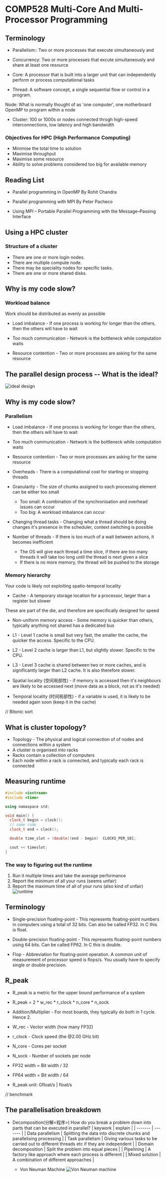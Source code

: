 # COMP528 Multi-Core And Multi-Processor Programming

## Terminology

- Parallelism:: Two or more processes that execute simultaneously and

- Concurrency: Two or more processes that excute simultaneously and share at least one resource

- Core: A processor that is built into a larger unit that can independently perform or process computational tasks

- Thread: A software concept, a single sequential flow or control in a program.

Node: What is normally thought of as 'one computer', one motherboard OpenMP to program within a node

- Cluster: 100 or 1000s or nodes connected throgh high-speed interconnections, low latency and high bandwidth

### Objectives for HPC (High Performance Computing)

- Minimise the total time to solution
- Maximise throughput
- Maximise some resource
- Ability to solve problems considered too big for available memory

## Reading List

- Parallel programming in OpenMP By Rohit Chandra

- Parallel programming with MPI By Peter Pacheco

- Using MPI – Portable Parallel Programming with the Message–Passing Interface

## Using a HPC cluster

### Structure of a cluster

- There are one or more login nodes.
- There are multiple compute node.
- There may be speciality nodes for specific tasks.
- There are one or more shared disks.

## Why is my code slow?

### Workload balance

Work should be distributed as evenly as possible

- Load imbalance - If one process is working for longer than the others, then the others will have to wait

- Too much communication - Network is the bottleneck while computation waits

- Resource contention - Two or more processes are asking for the same resource

## The parallel design process -- What is the ideal?

![ideal design](https://img.yzmblog.top/MultiCodeAndMultiProcessor/designProcess.jpg)

## Why is my code slow?

### Parallelism

- Load imbalance - If one process is working for longer than the others, then the others will have to wait

- Too much communication - Network is the bottleneck while computation waits

- Resource contention - Two or more processes are asking for the same resource

- Overheads - There is a computational cost for starting or stopping threads

- Granularity - The size of chunks assigned to each processing element can be either too small

  - Too small: A combination of the synchronisation and overhead issues can occur
  - Too big: A workload imbalance can occur

- Changing thread tasks - Changing what a thread should be doing changes it's presence in the scheduler, context switching is possible

- Number of threads - If there is too much of a wait between actions, it becomes inefficient

  - The OS will give each thread a time slice, if there are too many threads it will take too long until the thread is next given a slice
  - If there is no more memory, the thread will be pushed to the storage

### Memory hierarchy

Your code is likely not exploiting spatio-temporal locality

- Cache - A temporary storage location for a processor, larger than a register but slower

These are part of the die, and therefore are specifically designed for speed

- Non-uniform memory access - Some memory is quicker than others, typically anything not shared has a dedicated bus

- L1 - Level 1 cache is small but very fast, the smaller the cache, the quicker the access. Specific to the CPU.

- L2 - Level 2 cache is larger than L1, but slightly slower. Specific to the CPU.

- L3 - Level 3 cache is shared between two or more caches, and is significantly larger than L2 cache. It is also therefore slower.

- Spatial locality (空间局部性) - if memory is accessed then it's neighbours are likely to be accessed next (move data as a block, not as it's needed)

- Temporal locality (时间局部性) - if a variable is used, it is likely to be needed again soon (keep it in the cache)

// Bitonic sort

## What is cluster topology?

- Topology - The physical and logical connection of of nodes and connections within a system
- A cluster is organised into racks
- Racks contain a collection of computers
- Each node within a rack is connected, and typically each rack is connected

## Measuring runtime

```c++
#include <iostream>
#include <time>

using namaspace std;

void main() {
  clock_t begin = clock();
  // some code
  clock_t end = clock();

  double time_slot = (double)(end - begin)  CLOCKS_PER_SEC;

  cout << timeslot;
}

```

### The way to figuring out the runtime

1. Run it multiple times and take the average performance
2. Report the minimum of all your runs (seems unfair)
3. Report the maximum time of all of your runs (also kind of unfair)
   ![runtime](image.png)

## Terminology

- Single-precision floating-point - This represents floating-point numbers in computers using a total of 32 bits. Can also be called FP32. In C this is float.

- Double-precision floating-point - This represents floating-point numbers using 64 bits. Can be called FP62. In C this is double.

- Flop - Abbreviation for floating-point operation. A common unit of measurement of processor speed is flops/s. You usually have to specify single or double precision.

## R_peak

- R_peak is a metric for the upper bound performance of a system

- R_peak = 2 \* w_rec \* r_clock \* n_core \* n_sock

- Addition/Multiplier - For most boards, they typically do both in 1 cycle. Hence 2.
- W_rec - Vector width (how many FP32)
- r_clock - Clock speed (the @2.00 GHz bit)
- N_core - Cores per socket
- N_sock - Number of sockets per node

- FP32 width = Bit width / 32
- FP64 width = Bit width / 64

- R_peak unit: Gfloat/s | float/s

// benchmark

## The parallelisation breakdown

- Decomposition(分解\<程序\>) How do you break a problem down into parts that can be executed in parallel?
  | keywork | explain |
  | ------- | ------- |
  | Data parallelism | Splitting the data into discrete chunks and parallelising processing |
  | Task parallelism | Giving various tasks to be carried out to different threads etc if they are independent |
  | Domain decomposition | Split the problem into equal pieces |
  | Pipelining | A factory like approach where each process is different |
  | Mixed solution | A combination of different approaches |

  - Von Neuman Machine
    ![Von Neuman machine](image/von_neuman_machine.png)
